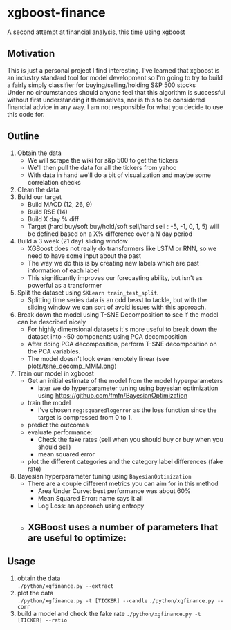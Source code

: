 # xgboost-finance
A second attempt at financial analysis, this time using xgboost

## Motivation
This is just a personal project I find interesting. I've learned that xgboost is an industry standard tool for model development so I'm going to try to build a fairly simply classifier for buying/selling/holding S&P 500 stocks  
Under no circumstances should anyone feel that this algorithm is successful without first understanding it themselves, nor is this to be considered financial advice in any way. I am not responsible for what you decide to use this code for.

## Outline
1) Obtain the data
    - We will scrape the wiki for s&p 500 to get the tickers
    - We'll then pull the data for all the tickers from yahoo
    - With data in hand we'll do a bit of visualization and maybe some correlation checks
2) Clean the data
3) Build our target
    - Build MACD (12, 26, 9)
    - Build RSE (14)
    - Build X day % diff
    - Target (hard buy/soft buy/hold/soft sell/hard sell : -5, -1, 0, 1, 5) will be defined based on a X% difference over a N day period
4) Build a 3 week (21 day) sliding window 
    - XGBoost does not really do transformers like LSTM or RNN, so we need to have some input about the past
    - The way we do this is by creating new labels which are past information of each label
    - This significantly improves our forecasting ability, but isn't as powerful as a transformer
5) Split the dataset using `SKLearn train_test_split`.
    - Splitting time series data is an odd beast to tackle, but with the sliding window we can sort of avoid issues with this approach.
6) Break down the model using T-SNE Decomposition to see if the model can be described nicely
    - For highly dimensional datasets it's more useful to break down the dataset into ~50 components using PCA decomposition
    - After doing PCA decomposition, perform T-SNE decomposition on the PCA variables.
    - The model doesn't look even remotely linear (see plots/tsne_decomp_MMM.png)
7) Train our model in xgboost
    - Get an initial estimate of the model from the model hyperparameters
        - later we do hyperparameter tuning using bayesian optimization using https://github.com/fmfn/BayesianOptimization
    - train the model
        - I've chosen `reg:squaredlogerror` as the loss function since the target is compressed from 0 to 1. 
    - predict the outcomes
    - evaluate performance:
        - Check the fake rates (sell when you should buy or buy when you should sell)
        - mean squared error
    - plot the different categories and the category label differences (fake rate)
8) Bayesian hyperparameter tuning using `BayesianOptimization`
    - There are a couple different metrics you can aim for in this method
        - Area Under Curve: best performance was about 60%
        - Mean Squared Error: name says it all
        - Log Loss: an approach using entropy
    - XGBoost uses a number of parameters that are useful to optimize:
        - 

## Usage
1) obtain the data  
`./python/xgfinance.py --extract`
2) plot the data   
`./python/xgfinance.py -t [TICKER] --candle`
`./python/xgfinance.py --corr`  
3) build a model and check the fake rate
`./python/xgfinance.py -t [TICKER] --ratio`
 

